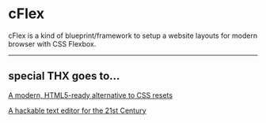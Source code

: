 # cFlex
cFlex is a kind of blueprint/framework to setup a website layouts for modern browser with CSS Flexbox.

---

## special THX goes to&hellip;

[A modern, HTML5-ready alternative to CSS resets](https://github.com/necolas/normalize.css)

[A hackable text editor for the 21st Century](https://github.com/atom/atom)

